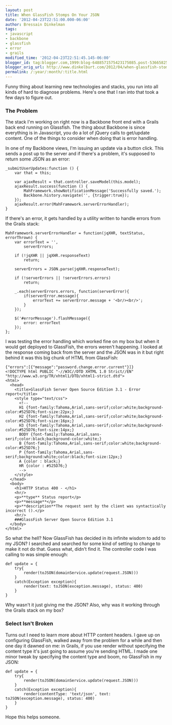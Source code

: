 ```yaml
---
layout: post
title: When GlassFish Stomps On Your JSON
date: '2012-04-23T22:51:00.000-06:00'
author: Bressain Dinkelman
tags:
- javascript
- backbone
- glassfish
- error
- grails
modified_time: '2012-04-23T22:51:45.145-06:00'
blogger_id: tag:blogger.com,1999:blog-6488571575423175085.post-5366582599195818182
blogger_orig_url: http://www.dinkelburt.com/2012/04/when-glassfish-stomps-on-your-json.html
permalink: /:year/:month/:title.html
---
```

Funny thing about learning new technologies and stacks, you run into all kinds of hard to diagnose problems. Here's one that I ran into that took a few days to figure out.
<!--more-->

### The Problem

The stack I'm working on right now is a Backbone front end with a Grails back end running on Glassfish. The thing about Backbone is since everything is in Javascript, you do a lot of jQuery calls to get/update content. One of the things to consider when doing that is error handling.

In one of my Backbone views, I'm issuing an update via a button click. This sends a post up to the server and if there's a problem, it's supposed to return some JSON as an error:

```lang=js
_submitUserUpdates:function () {
    var that = this;

    var ajaxResult = that.controller.saveModel(this.model);
    ajaxResult.success(function () {
        MahFramework.showNotificationMessage('Successfully saved.');
        Backbone.history.navigate('', {trigger:true});
    });
    ajaxResult.error(MahFramework.serverErrorHandler);
}
```

If there's an error, it gets handled by a utility written to handle errors from the Grails stack:

```lang=js
MahFramework.serverErrorHandler = function(jqXHR, textStatus, errorThrown) {
    var errorText = '',
        serverErrors;

    if (!jqXHR || jqXHR.responseText)
        return;

    serverErrors = JSON.parse(jqXHR.responseText);

    if (!serverErrors || !serverErrors.errors)
        return;

    _.each(serverErrors.errors, function(serverError){
        if(serverError.message){
            errorText += serverError.message + '<br/><br/>';
        }
    });

    $('#errorMessage').flashMessage({
        error: errorText
    });
};
```

I was testing the error handling which worked fine on my box but when it would get deployed to GlassFish, the errors weren't happening. I looked at the response coming back from the server and the JSON was in it but right behind it was this big chunk of HTML from GlassFish:

```lang=json
{"errors":[{"message":"password.change.error.current"}]}
<!DOCTYPE html PUBLIC "-//W3C//DTD XHTML 1.0 Strict//EN" "http://www.w3.org/TR/xhtml1/DTD/xhtml1-strict.dtd">
<html>
  <head>
    <title>GlassFish Server Open Source Edition 3.1 - Error report</title>
    <style type="text/css">
      <!--
      H1 {font-family:Tahoma,Arial,sans-serif;color:white;background-color:#525D76;font-size:22px;}
      H2 {font-family:Tahoma,Arial,sans-serif;color:white;background-color:#525D76;font-size:16px;}
      H3 {font-family:Tahoma,Arial,sans-serif;color:white;background-color:#525D76;font-size:14px;}
      BODY {font-family:Tahoma,Arial,sans-serif;color:black;background-color:white;}
      B {font-family:Tahoma,Arial,sans-serif;color:white;background-color:#525D76;}
      P {font-family:Tahoma,Arial,sans-serif;background:white;color:black;font-size:12px;}
      A {color : black;}
      HR {color : #525D76;}
      -->
    </style>
  </head>
  <body>
    <h1>HTTP Status 400 - </h1>
    <hr/>
    <p>**type** Status report</p>
    <p>**message**</p>
    <p>**description**The request sent by the client was syntactically incorrect ().</p>
    <hr/>
    ###GlassFish Server Open Source Edition 3.1
  </body>
</html>
```

So what the hell? Now GlassFish has decided in its infinite wisdom to add to my JSON? I searched and searched for some kind of setting to change to make it not do that. Guess what, didn't find it. The controller code I was calling to was simple enough:

```lang=groovy
def update = {
    try{
        render(toJSON(domainService.update(request.JSON)))
    }
    catch(Exception exception){
        render(text: toJSON(exception.message), status: 400)
    }
}
```

Why wasn't it just giving me the JSON? Also, why was it working through the Grails stack on my box?

### Select Isn't Broken

Turns out I need to learn more about HTTP content headers. I gave up on configuring GlassFish, walked away from the problem for a while and then one day it dawned on me: in Grails, if you use render without specifying the content type it's just going to assume you're sending HTML. I made one minor tweak by specifying the content type and boom, no GlassFish in my JSON:

```lang=groovy
def update = {
    try{
        render(toJSON(domainService.update(request.JSON)))
    }
    catch(Exception exception){
        render(contentType: 'text/json', text: toJSON(exception.message), status: 400)
    }
}
```

Hope this helps someone.
